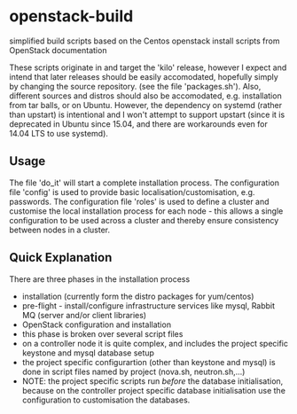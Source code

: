 # openstack-build
 simplified build scripts based on the Centos openstack install scripts from OpenStack documentation
 
 These scripts originate in and target the 'kilo' release, however I expect and intend that later releases should be easily accomodated, hopefully simply by changing the source repository. (see the file 'packages.sh').
 Also, different sources and distros should also be accomodated, e.g. installation from tar balls, or on Ubuntu.
 However, the dependency on systemd (rather than upstart) is intentional and I won't attempt to support upstart (since it is deprecated in Ubuntu since 15.04, and there are workarounds even for 14.04 LTS to use systemd).

## Usage
 The file 'do_it' will start a complete installation process.
 The configuration file 'config' is used to provide basic localisation/customisation, e.g. passwords.
 The configuration file 'roles' is used to define a cluster and customise the local installation process for each node - this allows a single configuration to be used across a cluster and thereby ensure consistency between nodes in a cluster.
## Quick Explanation
There are three phases in the installation process
* installation (currently form the distro packages for yum/centos)
* pre-flight - install/configure infrastructure services like mysql, Rabbit MQ (server and/or client libraries)
* OpenStack configuration and installation
 * this phase is broken over several script files
 * on a controller node it is quite complex, and includes the project specific keystone and mysql database setup
 * the project specific configurartion (other than keystone and mysql) is done in script files named by project (nova.sh, neutron.sh,...)
 * NOTE: the project specific scripts run _before_ the database initialisation, because on the controller project specific database initialisation use the configuration to customisation the databases.
